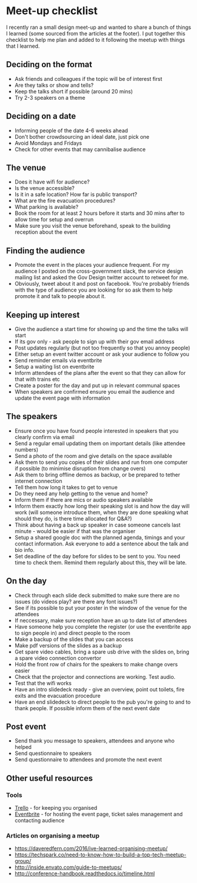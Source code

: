 # Meet-up checklist

I recently ran a small design meet-up and wanted to share a bunch of things I learned (some sourced from the articles at the footer). I put together this checklist to help me plan and added to it following the meetup with things that I learned.

## Deciding on the format
- Ask friends and colleagues if the topic will be of interest first
- Are they talks or show and tells?
- Keep the talks short if possible (around 20 mins)
- Try 2-3 speakers on a theme

## Deciding on a date
- Informing people of the date 4-6 weeks ahead
- Don't bother crowdsourcing an ideal date, just pick one
- Avoid Mondays and Fridays
- Check for other events that may cannibalise audience

## The venue
- Does it have wifi for audience?
- Is the venue accessible?
- Is it in a safe location? How far is public transport?
- What are the fire evacuation procedures?
- What parking is available?
- Book the room for at least 2 hours before it starts and 30 mins after to allow time for setup and overrun 
- Make sure you visit the venue beforehand, speak to the building reception about the event

## Finding the audience
- Promote the event in the places your audience frequent. For my audience I posted on the cross-government slack, the service design mailing list and asked the Gov Design twitter account to retweet for me. 
- Obviously, tweet about it and post on facebook. You're probably friends with the type of audience you are looking for so ask them to help promote it and talk to people about it. 

## Keeping up interest
- Give the audience a start time for showing up and the time the talks will start
- If its gov only - ask people to sign up with their gov email address
- Post updates regularly (but not too frequently so that you annoy people)
- Either setup an event twitter account or ask your audience to follow you
- Send reminder emails via eventbrite
- Setup a waiting list on eventbrite
- Inform attendees of the plans after the event so that they can allow for that with trains etc
- Create a poster for the day and put up in relevant communal spaces
- When speakers are confirmed ensure you email the audience and update the event page with information

## The speakers
- Ensure once you have found people interested in speakers that you clearly confirm via email
- Send a regular email updating them on important details (like attendee numbers)
- Send a photo of the room and give details on the space available
- Ask them to send you copies of their slides and run from one computer if possible (to minimise disruption from change overs)
- Ask them to bring offline demos as backup, or be prepared to tether internet connection
- Tell them how long it takes to get to venue
- Do they need any help getting to the venue and home?
- Inform them if there are mics or audio speakers available
- Inform them exactly how long their speaking slot is and how the day will work (will someone introduce them, when they are done speaking what should they do, is there time allocated for Q&A?)
- Think about having a back up speaker in case someone cancels last minute - would be easier if that was the organiser
- Setup a shared google doc with the planned agenda, timings and your contact information. Ask everyone to add a sentence about the talk and bio info.
- Set deadline of the day before for slides to be sent to you. You need time to check them. Remind them regularly about this, they will be late.

## On the day
- Check through each slide deck submitted to make sure there are no issues (do videos play? are there any font issues?)
- See if its possible to put your poster in the window of the venue for the attendees
- If neccessary, make sure reception have an up to date list of attendees
- Have someone help you complete the register (or use the eventbrite app to sign people in) and direct people to the room
- Make a backup of the slides that you can access
- Make pdf versions of the slides as a backup
- Get spare video cables, bring a spare usb drive with the slides on, bring a spare video connection convertor
- Hold the front row of chairs for the speakers to make change overs easier
- Check that the projector and connections are working. Test audio.
- Test that the wifi works
- Have an intro slidedeck ready - give an overview, point out toilets, fire exits and the evacuation procedure
- Have an end slidedeck to direct people to the pub you're going to and to thank people. If possible inform them of the next event date

## Post event
- Send thank you message to speakers, attendees and anyone who helped
- Send questionnaire to speakers
- Send questionnaire to attendees and promote the next event

## Other useful resources

### Tools
- [Trello](https://trello.com) - for keeping you organised
- [Eventbrite](https://eventbrite.co.uk) - for hosting the event page, ticket sales management and contacting audience

### Articles on organising a meetup
- https://daveredfern.com/2016/ive-learned-organising-meetup/
- https://techspark.co/need-to-know-how-to-build-a-top-tech-meetup-group/
- http://inside.envato.com/guide-to-meetups/
- http://conference-handbook.readthedocs.io/timeline.html
